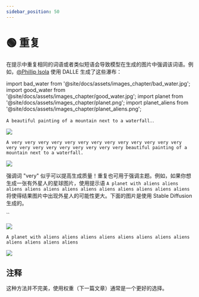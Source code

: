 ```yaml
---
sidebar_position: 50
---
```


# 🟢 重复

在提示中重复相同的词语或者类似短语会导致模型在生成的图片中强调该词语。例如，[@Phillip Isola](https://twitter.com/phillip_isola/status/1532189632217112577) 使用 DALLE 生成了这些瀑布：

import bad_water from '@site/docs/assets/images_chapter/bad_water.jpg';
import good_water from '@site/docs/assets/images_chapter/good_water.jpg';
import planet from '@site/docs/assets/images_chapter/planet.png';
import planet_aliens from '@site/docs/assets/images_chapter/planet_aliens.png';


`A beautiful painting of a mountain next to a waterfall.`.

<div style={{textAlign: 'center'}}>
  <img src={bad_water} style={{width: "750px"}} />
</div>

`A very very very very very very very very very very very very very very very very very very very very very very beautiful painting of a mountain next to a waterfall.`

<div style={{textAlign: 'center'}}>
  <img src={good_water} style={{width: "750px"}} />
</div>

强调词 "very" 似乎可以提高生成质量！重复也可用于强调主题。例如，如果你想生成一张有外星人的星球图片，使用提示语 `A planet with aliens aliens aliens aliens aliens aliens aliens aliens aliens aliens aliens aliens` 将使得结果图片中出现外星人的可能性更大。下面的图片是使用 Stable Diffusion 生成的。

``
<div style={{textAlign: 'center'}}>
  <img src= style={{width: "250px"}} />
</div>

`A planet with aliens aliens aliens aliens aliens aliens aliens aliens aliens aliens aliens aliens`

<div style={{textAlign: 'center'}}>
  <img src={planet_aliens} style={{width: "250px"}} />
</div>

## 注释

这种方法并不完美，使用权重（下一篇文章）通常是一个更好的选择。
